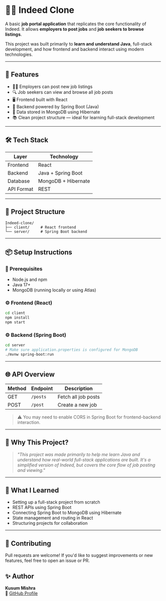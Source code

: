 # 🧑‍💼 Indeed Clone

A basic **job portal application** that replicates the core functionality of Indeed. It allows **employers to post jobs** and **job seekers to browse listings**.

This project was built primarily to **learn and understand Java**, full-stack development, and how frontend and backend interact using modern technologies.

---

## 🚀 Features

- 👨‍💼 Employers can post new job listings
- 🔍 Job seekers can view and browse all job posts
- 🖥️ Frontend built with React
- 🌱 Backend powered by Spring Boot (Java)
- 💾 Data stored in MongoDB using Hibernate
- 📚 Clean project structure — ideal for learning full-stack development

---

## 🛠️ Tech Stack

| Layer       | Technology         |
|-------------|--------------------|
| Frontend    | React              |
| Backend     | Java + Spring Boot |
| Database    | MongoDB + Hibernate |
| API Format  | REST               |

---

## 📁 Project Structure

```
Indeed-clone/
├── client/     # React frontend
└── server/     # Spring Boot backend
```

---

## 📦 Setup Instructions

### 🔧 Prerequisites

- Node.js and npm
- Java 17+
- MongoDB (running locally or using Atlas)

### ⚙️ Frontend (React)

```bash
cd client
npm install
npm start
```

### ⚙️ Backend (Spring Boot)

```bash
cd server
# Make sure application.properties is configured for MongoDB
./mvnw spring-boot:run
```

---

## 🌐 API Overview

| Method | Endpoint       | Description        |
|--------|----------------|--------------------|
| GET    | `/posts`       | Fetch all job posts|
| POST   | `/post`        | Create a new job   |

> ⚠️ You may need to enable CORS in Spring Boot for frontend-backend interaction.

---

## 🎯 Why This Project?

> *"This project was made primarily to help me learn Java and understand how real-world full-stack applications are built. It's a simplified version of Indeed, but covers the core flow of job posting and viewing."*

---

## 🧠 What I Learned

- Setting up a full-stack project from scratch
- REST APIs using Spring Boot
- Connecting Spring Boot to MongoDB using Hibernate
- State management and routing in React
- Structuring projects for collaboration

---

## 🤝 Contributing

Pull requests are welcome! If you'd like to suggest improvements or new features, feel free to open an issue or PR.


## ✨ Author

**Kusum Mishra**  
🔗 [GitHub Profile](https://github.com/Kusum-Mishra)

